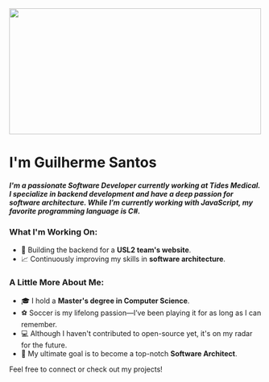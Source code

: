 <img src="https://media.giphy.com/media/ASd0Ukj0y3qMM/giphy.gif" width="500" height="250"  />
<h1>
   I'm Guilherme Santos
</h1>
<h5>I'm a passionate Software Developer currently working at Tides Medical. I specialize in backend development and have a deep passion for software architecture. While I’m currently working with JavaScript, my favorite programming language is C#.</h5>

### What I'm Working On:
- 🔧 Building the backend for a **USL2 team's website**.
- 📈 Continuously improving my skills in **software architecture**.

### A Little More About Me:
- 🎓 I hold a **Master's degree in Computer Science**.
- ⚽ Soccer is my lifelong passion—I’ve been playing it for as long as I can remember.
- 💻 Although I haven't contributed to open-source yet, it's on my radar for the future.
- 🌟 My ultimate goal is to become a top-notch **Software Architect**.

Feel free to connect or check out my projects!
